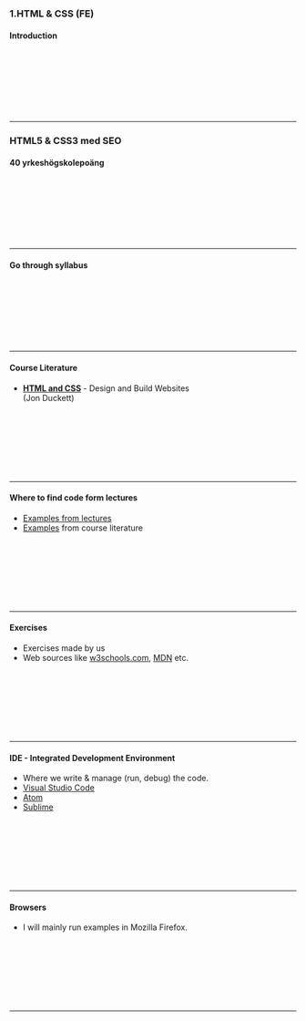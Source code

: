 ### 1.HTML & CSS (FE)
#### Introduction

&nbsp;

&nbsp;

&nbsp;

&nbsp;

---

### HTML5 & CSS3 med SEO
#### 40 yrkeshögskolepoäng

&nbsp;

&nbsp;

&nbsp;

&nbsp;

---

#### Go through syllabus

&nbsp;

&nbsp;

&nbsp;

&nbsp;

---

#### Course Literature

* **<a href="https://www.bokus.com/bok/9781118907443/web-design-with-html-css-javascript-and-jquery-set/">HTML and CSS</a>** - Design and Build Websites <br>(Jon Duckett)


&nbsp;

&nbsp;

&nbsp;

&nbsp;

---

#### Where to find code form lectures

* <a href="https://github.com/SofthouseVxo/Education/tree/master/code/html%26css-examples">Examples from lectures</a>
* <a href="http://htmlandcssbook.com/code-samples/">Examples</a> from course literature


&nbsp;

&nbsp;

&nbsp;

&nbsp;

---

#### Exercises

* Exercises made by us
* Web sources like <a href="https://www.w3schools.com/">w3schools.com</a>, <a href="https://developer.mozilla.org/sv-SE/">MDN</a> etc.


&nbsp;

&nbsp;

&nbsp;

&nbsp;

---

#### IDE - Integrated Development Environment

* Where we write & manage (run, debug) the code.
* <a href="https://code.visualstudio.com/">Visual Studio Code</a>
* <a href="https://atom.io/">Atom</a>
* <a href="https://www.sublimetext.com/">Sublime</a>


&nbsp;

&nbsp;

&nbsp;

&nbsp;

---

#### Browsers

* I will mainly run examples in Mozilla Firefox.


&nbsp;

&nbsp;

&nbsp;

&nbsp;

---

